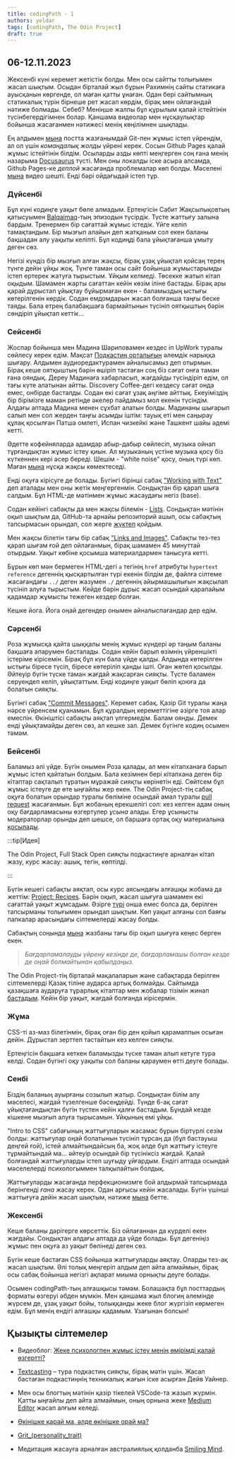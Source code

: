 ```yaml
---
title: codingPath - 1
authors: yeldar
tags: [codingPath, The Odin Project]
draft: true
---
```


## 06-12.11.2023

Жексенбі күні керемет жетістік болды. Мен осы сайтты толығымен жасап шықтым. Осыдан бірталай жыл бұрын Рахимнің сайты статикаға ауысқанын көргенде, ол маған қатты ұнаған. Одан бері сайтымның статикалық түрін бірнеше рет жасап көрдім, бірақ мен ойлағандай нәтиже болмады. Себеб? Меніңше жалпы бұл құрылым қалай істейтінін түсінбегердігімнен болар. Қаншама видеолар мен нұсқаулықтар бойынша жасағанмен нәтижесі менің көңілімнен шықпады.

Ең алдымен [мына](https://yeldar.org/blog/2023/11/01/git-for-book-writing) постта жазғанымдай Git-пен жұмыс істеп үйрендім, ал ол үшін _командалық жолды_ үйрені керек. Сосын Github Pages қалай жұмыс істейтінін білдім. Осыларды азды көпті меңгерген соң ғана менің назарыма [Docusaurus](https://docusaurus.io/) түсті. Мен оны локалды іске асыра алсамда, Github Pages-ке _деплой_ жасағанда проблемалар көп болды. Мәселені [мына](https://www.youtube.com/watch?v=I-hYKNgaMmE) видео шешті. Енді бәрі ойдағыдай істеп тұр.

<!--truncate-->

### Дүйсенбі

Бұл күні кодиңге уақыт бөле алмадым. Ертеңгісін Сабит Жақсылықовтың қатысуымен [Balqaimaq](https://balqaimaq.podcasting.center/)-тың эпизодын түсірдік. Түсте жаттығу залына бардым. Тренермен бір сағаттай жұмыс істедік. Үйге келіп тамақтандым. Бір мызғып алайын деп жатқаным сол екен баланы бақшадан алу уақыты келіпті. Бұл кодиңді бала ұйықтағанша ұмыту деген сөз.

Негізі күндіз бір мызғып алған жақсы, бірақ ұзақ ұйықтап қойсаң терең түнге дейін ұйқы жоқ. Түнге таман осы сайт бойынша жұмыстарымды істеп ертерек жатуға тырыстым. Ұйқым келмеді. Төсекке жатып кітап оқыдым. Шамамен жарты сағаттан кейін көзім іліне бастады. Бірақ ары қарай дұрыстап ұйықтау бұйырмаған екен - баламыздың ыстығы көтерілгенін көрдік. Содан емдомдарын жасап болғанша таңғы беске таяды. Бала етрең балабақшаға бармайтынын түсініп оятқыштың бәрін сөндіріп ұйықтап кеттік...

### Сейсенбі

Жоспар бойынша мен Мадина Шариповамен кездес іп UpWork туралы сөйлесу керек едім. Мақсат [Подкастиң орталығын](https://podcasting.center/) әлемдік нарыққа шығару. Алдымен аудиоредактурамен айналысамыз деп отырмын. Бірақ кеше оятқыштың бәрін өшіріп тастаған соң біз сағат онға таман ғана ояндық. Дереу Мадинаға хабарласып, жағдайды түсіндіріп едім, ол тағы күте алатынан айтты. Discovery Coffee-дегі кездесу сағат онда емес, онбірде басталды. Содан екі сағат ұзақ әңгіме айттық. Екеуіміздің бір бірімізге маман ретінде әкелер пайдамыз мол екенін түсіндім. Алдағы аптада Мадина менен сұхбат алатын болды. Мадинаны шығарып салып мен сол жерден таңғы асымды іштім: тауық еті мен саңырау құлақ қосылған Патша омлеті, Испан чизкейкі және Ташкент шайы әдемі кетті.

Әдетте кофейняларда адамдар абыр-дабыр сөйлесіп, музыка ойнап тұрғандықтан жұмыс істеу қиын. Ал музыканың үстіне музыка қосу біз күткеннен кері әсер береді. Шешім - "white noise" қосу, оның түрі көп. Маған [мына](https://www.youtube.com/watch?v=nMfPqeZjc2c) нұсқа жақсы көмектеседі.

Енді оқуға кірісуге де болады. Бүгінгі бірінші сабақ ["Working with Text"](https://www.theodinproject.com/lessons/foundations-working-with-text) деп аталады мен оны жетік меңгергенмін. Сондықтан бір қарап шыға салдым. Бұл HTML-де мәтінмен жұмыс жасаудағы негіз (base).

Содан кейінгі сабақты да мен жақсы білемін - [Lists](https://www.theodinproject.com/lessons/foundations-lists). Сондықтан мәтінін оқып шықтым да, GitHub-та арнайы репозиторий ашып, осы сабақтың тапсырмасын орындап, сол жерге [жүктеп](https://yeldar.org/TOP/foundations/lia/lists.html) қойдым.

Мен жақсы білетін тағы бір сабақ ["Links and Images"](https://www.theodinproject.com/lessons/foundations-links-and-images). Сабақты тез-тез қарап шығам ғой деп ойлағанмын, бірақ шамамен 45 минуттай отырдым. Уақыт көбіне қосымша материалдармен танысуға кетті.

Бұрын көп мән бермеген HTML-дегі `a` тегінің `href` атрибуты `hypertext reference` дегеннің қысқартылған түрі екенін білдім де, файлға сілтеме жасағандағы `../` деген жазумен `./` дегеннің айырмашылығын жақсылап түсініп алуға тырыстым. Кейде бәрін дұрыс жасап осындай қарапайым қадамдар жұмысты тежеген кездер болған.

Кешке йога. Йога оңай дегендер онымен айналыспағандар дер едім.

### Сәрсенбі

Роза жұмысқа қайта шыққалы менің жұмыс күндері әр таңым баланы бақшаға апарумен басталады. Содан кейін барып өзімнің үйреншікті істеріме кірісемін. Бірақ бұл күн бала үйде қалды. Алдында көтерілген ыстығы біресе түсіп, біресе көтеріліп қанды ішті. Оған жөтел қосылды. Әйтеуір бүгін түске таман жағдай жақсарған сияқты. Түсте баламен серуендеп келіп, ұйықтаттым. Енді кодиңге уақыт бөліп қоюға да болатын сияқты.

Бүгінгі сабақ ["Commit Messages"](https://www.theodinproject.com/lessons/foundations-commit-messages). Керемет сабақ. Қазір Git туралы жаңа нәрсе үйренсем қуанамын. Бұл құралдың кереметтігіне әзірге тоя алар емеспін. Өкініштісі сабақты аяқтап үлгермедім. Балам оянды. Демек енді ұйықтамайды деген сөз, ал кешке зал. Демек бүгінге кодиң осымен тәмәм.

### Бейсенбі

Баламыз әлі үйде. Бүгін онымен Роза қалады, ал мен кітапханаға барып жұмыс істеп қайтатын болдым. Бала кезімнен бері кітапхана деген бір кітаптар сақталып тұратын мұражай сияқты көрінетін еді. Сөйтсем бұл жұмыс істеуге де өте ыңғайлы жер екен. The Odin Project-тің сабақ оқуға болатын орындар туралы бөліміне осындай амал туралы [pull request](https://github.com/TheOdinProject/curriculum/pull/26477/commits/220a61968278848b7a6f794948efbdc288f18bfb) жасағанмын. Бұл жобаның ерекшелігі сол: кез келген адам оның оқу бағдарламасыны өзгертулер _ұсына_ алады. Егер ұсынысты модераторлар орынды деп шешсе, ол баршаға ортақ оқу материалына [қосылады](https://www.theodinproject.com/lessons/foundations-motivation-and-mindset#physical-distractions).

:::tip[Идея]

The Odin Project, Full Stack Open сияқты подкастиңге арналған кітап жазу, курс жасау: ашық, тегін, көптілді.

:::

Бүгін кешегі сабақты аяқтап, осы курс аясындағы алғашқы жобама да жеттім: [Project: Recipes](https://www.theodinproject.com/lessons/foundations-recipes). Бәрін оқып, жасап шығуға шамамен екі сағаттай уақыт жұмсадым. Әзірге [түрі](https://yeldar.org/TOP/foundations/odin-recipes/) онша емес болса да, берілген тапсырманы толығымен орындап шықтым. Көп уақыт алғаны сол баяғы папкалар арасындағы сілтемелерді жасау болды.

Сабақтың соңында [мына](https://dev.to/theodinproject/becoming-a-top-success-story-mindset-3dp2) жазбаны тағы бір оқып шығуға кеңес берген екен.

> _Бағдарламалауды үйрену кезінде де, бағдарламашы болған кезде де оңай болмайтынан қабылдаңыз._

The Odin Project-тің бірталай мақалаларын және сабақтарда берілген сілтемелерді Қазақ тіліне аударса артық болмайды. Сайтымда қазақшаға аударуға тұрарлық кітаптар мен жобалар тізімін жинап [бастадым](/translate). Кейін бір уақыт, жағдай болғанда кірісермін.

### Жұма

CSS-ті аз-маз білетінмін, бірақ оған бір ден қойып қарамаппын осыған дейін. Дұрыстап зерттеп тастайтын кез келген сияқты.

Ертеңгісін бақшаға кеткен баламызды түске таман алып кетуге тура келді. Содан бүгінгі оқу уақыты сол баланы қараумен өтті деуге болады.

### Сенбі

Біздің баланың ауырғаны созылып жатыр. Сондықтан білім алу мәселесі, жағдай түзелгенше бәсеңдейді. Түнде 6-ақ сағат ұйықтағандықтан бүгін түстен кейін қалғи бастадым. Бұндай кезде кішкене мызғып алуға тырысамын. Ұйқының емі ұйқы.

"Intro to CSS" сабағының жаттығуларын жасамас бұрын біртүрлі сезім болды: жаттығулар оңай болатынын түсініп тұрсаң да (бұл бастауыш деңгей ғой), істей алмайтындайсың ба, жоқ әлде бұл жаттығу істеуге тұрмайтындай ма... әйтеуір осындай бір түсініксіз жағдай. Қалай болғандай жаттығуларды істеп шуғыду ұйғардым. Ендігі аптада осындай мәселелерді психологыммен талқылайтын болдық.

Жаттығуларды жасағанда перфекционизмге бой алдырмай тапсырмада берінгенді _ғана_ жасау керек. Одан арғысы кейін жасалады. Бүгін үшінші жаттығуға дейін жасап шықтым, нәтиже [мына](https://yeldar.org/TOP/foundations/intro-css/) бетте.

### Жексенбі

Кеше баланы дәрігерге көрсеттік. Біз ойлағаннан да күрделі екен жағдайы. Сондықтан алдағы аптада да үйде болады. Бұл дегеніңіз жұмыс пен оқуға аз уақыт бөлінеді деген сөз.

Бүгін кеше бастаған CSS бойынша жаттығуларды аяқтау. Оларды тез-ақ жасап шықтым. Әлі толық меңгеріп алдым деп айта алмаймын, бірақ осы сабақ бойынша негізгі ақпарат миыма орнықты деуге болады.

Осымен codingPath-тың алғашқысы тәмәм. Болашақта бұл посттардың форматы өзгеруі әбден мүмкін. Мен қаншама жыл блогиң әлемінде жүрсем де, ұзақ уақыт бойы, толыққанды жеке блог жүргізіп көрмеген едім. Бұл менің ендігі алғашқы қадамым. Ұзағынан болсын!

## Қызықты сілтемелер

- Видеоблог: [Жеке психологпен жұмыс істеу менің өмірімді қалай өзгертті?](https://www.youtube.com/watch?v=hSTqxp-QwGs)

- [Textcasting](http://textcasting.org/) – тура подкастиң сияқты, бірақ мәтін үшін. Жасап бастаған подкастиңнің техникалық жағын іске асырған Дейв Уайнер.

- Мен осы блогтың мәтінін қазір тікелей VSCode-та жазып жүрмін. Қатты ыңғайлы деп айта алмаймын, оның орнына жеке [Мedium Editor](https://yabwe.github.io/medium-editor/) жасап алғым келеді.

- [Өкінішке қарай ма, әлде өкінішке орай ма?](https://kitap.kz/music/9/83-durys-soyleyik-3)

- [Grit\_(personality_trait)](<https://en.wikipedia.org/wiki/Grit_(personality_trait)>)

- Медитация жасауға арналған австралиялық қолданба [Smiling Mind](https://www.smilingmind.com.au/).
